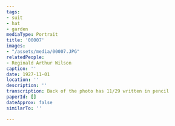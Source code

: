 ```yaml
---
tags:
- suit
- hat
- garden
mediaType: Portrait
title: '00007'
images:
- "/assets/media/00007.JPG"
relatedPeople:
- Reginald Arthur Wilson
caption: ''
date: 1927-11-01
location: ''
description: ''
transcription: Back of the photo has 11/29 written in pencil
paperId: []
dateApprox: false
similarTo: ''

---
```

